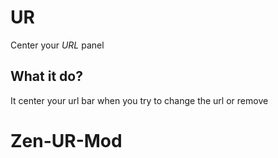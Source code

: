 # UR
Center your *URL* panel

## What it do?
It center your url bar when you try to change the url or remove
# Zen-UR-Mod
